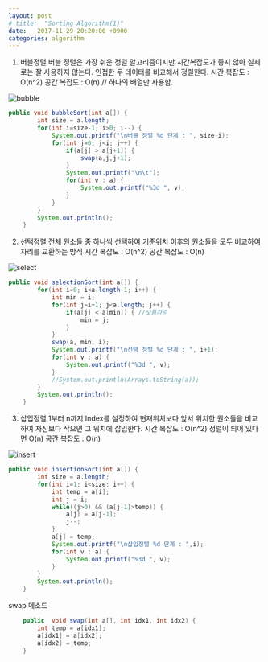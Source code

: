 ```yaml
---
layout: post
# title:  "Sorting Algorithm(1)"
date:   2017-11-29 20:20:00 +0900
categories: algorithm
---
```


1. 버블정렬
버블 정렬은 가장 쉬운 정렬 알고리즘이지만 시간복잡도가 좋지 않아 실제로는 잘 사용하지 않는다.
인접한 두 데이터를 비교해서 정렬한다.
시간 복잡도 : O(n^2)
공간 복잡도 : O(n) // 하나의 배열만 사용함.

![bubble](https://quarl894.github.io/assets/images/bubble.gif)

```java
public void bubbleSort(int a[]) {
        int size = a.length;
        for(int i=size-1; i>0; i--) {
            System.out.printf("\n버블 정렬 %d 단계 : ", size-i);
            for(int j=0; j<i; j++) {
                if(a[j] > a[j+1]) {
                    swap(a,j,j+1);
                }
                System.out.printf("\n\t");
                for(int v : a) {
                    System.out.printf("%3d ", v);
                }
            }
        }
        System.out.println();
    }
```

2. 선택정렬
전체 원소들 중 하나씩 선택하여 기준위치 이후의 원소들을 모두 비교하여 자리를 교환하는 방식
시간 복잡도 : O(n^2)
공간 복잡도 : O(n)

![select](https://quarl894.github.io/assets/images/select.gif)

```java
public void selectionSort(int a[]) {
        for(int i=0; i<a.length-1; i++) {
            int min = i;
            for(int j=i+1; j<a.length; j++) {
                if(a[j] < a[min]) { //오름차순
                    min = j;
                }
            }
            swap(a, min, i);
            System.out.printf("\n선택 정렬 %d 단계 : ", i+1);
            for(int v : a) {
                System.out.printf("%3d ", v);
            }
            //System.out.println(Arrays.toString(a));
        }
        System.out.println();
    }
```

3. 삽입정렬
1부터 n까지 Index를 설정하여 현재위치보다 앞서 위치한 원소들을 비교하여 자신보다 작으면 그 위치에 삽입한다.
시간 복잡도 : O(n^2) 정렬이 되어 있다면 O(n)
공간 복잡도 : O(n)

![insert](https://quarl894.github.io/assets/images/insert.gif)

```java
public void insertionSort(int a[]) {
        int size = a.length;
        for(int i=1; i<size; i++) {
            int temp = a[i];
            int j = i;
            while((j>0) && (a[j-1]>temp)) {
                a[j] = a[j-1];
                j--;
            }
            a[j] = temp;
            System.out.printf("\n삽입정렬 %d 단계 : ",i);
            for(int v : a) {
                System.out.printf("%3d ", v);
            }
        }
        System.out.println();
    }
```
swap 메소드
```java
    public  void swap(int a[], int idx1, int idx2) {
        int temp = a[idx1];
        a[idx1] = a[idx2];
        a[idx2] = temp;
    }
```

[jekyll-gh]:   https://github.com/quarl894
